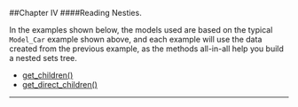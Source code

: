 ##Chapter IV
####Reading Nesties.

In the examples shown below, the models used are based on the typical `Model_Car` example shown above, and each example will use the data created from the previous example, as the methods all-in-all help you build a nested sets tree.

* [get_children()](#get_children "/manuals/nesty/reading/get_children")
* [get_direct_children()](#get_direct_children "/manuals/nesty/reading/get_direct_children")

----------
